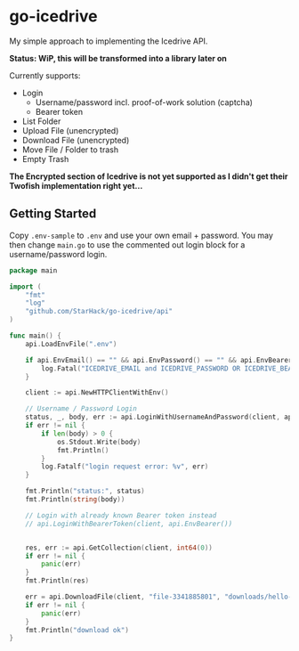 # go-icedrive

My simple approach to implementing the Icedrive API.

**Status: WiP, this will be transformed into a library later on**

Currently supports:

- Login
  - Username/password incl. proof-of-work solution (captcha)
  - Bearer token
- List Folder
- Upload File (unencrypted)
- Download File (unencrypted)
- Move File / Folder to trash
- Empty Trash

**The Encrypted section of Icedrive is not yet supported as I didn't get their Twofish implementation right yet...**

## Getting Started

Copy `.env-sample` to `.env` and use your own email + password. You may then change `main.go` to use the commented out login block for a username/password login.

```go
package main

import (
	"fmt"
	"log"
	"github.com/StarHack/go-icedrive/api"
)

func main() {
	api.LoadEnvFile(".env")

	if api.EnvEmail() == "" && api.EnvPassword() == "" && api.EnvBearer() == "" {
		log.Fatal("ICEDRIVE_EMAIL and ICEDRIVE_PASSWORD OR ICEDRIVE_BEARER must be set")
	}

	client := api.NewHTTPClientWithEnv()

	// Username / Password Login
	status, _, body, err := api.LoginWithUsernameAndPassword(client, api.EnvEmail(), api.EnvPassword(), api.EnvHmac())
	if err != nil {
		if len(body) > 0 {
			os.Stdout.Write(body)
			fmt.Println()
		}
		log.Fatalf("login request error: %v", err)
	}

	fmt.Println("status:", status)
	fmt.Println(string(body))

	// Login with already known Bearer token instead
	// api.LoginWithBearerToken(client, api.EnvBearer())


	res, err := api.GetCollection(client, int64(0))
	if err != nil {
		panic(err)
	}
	fmt.Println(res)

	err = api.DownloadFile(client, "file-3341885801", "downloads/hello-world.txt")
	if err != nil {
		panic(err)
	}
	fmt.Println("download ok")
}

```

